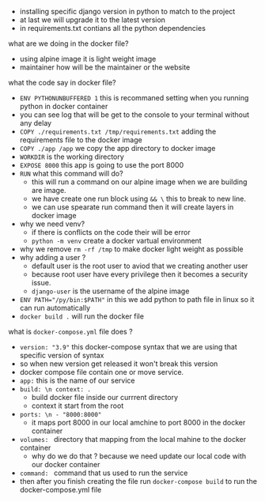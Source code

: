 * installing specific django version in python to match to the project
* at last we will upgrade it to the latest version
* in requirements.txt contians all the python dependencies

what are we doing in the docker file?
* using alpine image it is light weight image
* maintainer how will be the maintainer or the website

what the code say in docker file?
* `ENV PYTHONUNBUFFERED 1` this is recommaned setting when you running python in docker container
* you can see log that will be get to the console to your terminal without any delay
* `COPY ./requirements.txt /tmp/requirements.txt` adding the requirements file to the docker image
* `COPY ./app /app` we copy the app directory to docker image
* `WORKDIR` is the working directory
* `EXPOSE 8000` this app is going to use the port 8000
* `RUN` what this command will do?
    * this will run a command on our alpine image when we are building are image.
    * we have create one run block using `&& \` this to break to new line.
    * we can use spearate run command then it will create layers in docker image
* why we need venv?
    * if there is conflicts on the code their will be error
    * `python -m venv`  create a docker vartual environment 
* why we remove `rm -rf /tmp` to make docker light weight as possible
* why adding a user ?
    * default user is the root user to aviod that we creating another user
    * because root user have every privilege then  it becomes a security issue.
    * `django-user` is the username of the alpine image
* `ENV PATH="/py/bin:$PATH"` in this we add python to path file in linux so it can run automatically
* `docker build .` will run the docker file

what is `docker-compose.yml` file does ?

* `version: "3.9"` this docker-compose syntax that we are using that specific version of syntax 
* so when new version get released it won't break this version
*  docker compose file contain one or move service.
* `app:` this is the name of our service
* ```build: \n context: .``` 
    * build docker file inside our currrent directory 
    * context it start from the root 
* `ports: \n - "8000:8000"` 
    * it maps port 8000 in our local amchine to port 8000 in the docker container
* `volumes: ` directory that mapping from the local mahine to the docker container
    * why do we do that ?  because we need update our local code with our docker container 
* `command: ` command that us used to run the service
* then after you finish creating the file run `docker-compose build` to run the docker-compose.yml file
